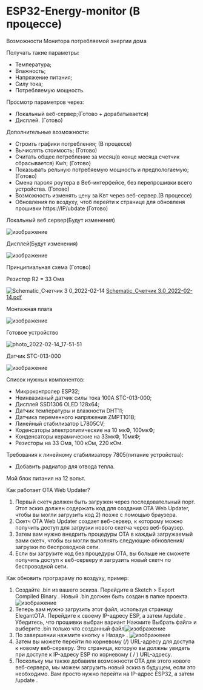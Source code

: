 # ESP32-Energy-monitor (В процессе)

Возможности Монитора потребляемой энергии дома

Получать такие параметры:

- Температура;
- Влажность;
- Напряжение питания;
- Силу тока;
- Потребляемую мощность.

Просмотр параметров через:

- Локальный веб-сервер;(Готово + дорабатывается) 
- Дисплей. (Готово)

Дополнительные возможности:

- Строить графики потребления; (В процессе)
- Вычислять стоимость; (Готово)
- Считать общее потребление за месяц(в конце месяца счетчик сбрасывается) Kwh; (Готово)
- Показывать рельную потребяемую мощность и предпологаемую; (Готово)
- Смена пароля роутера в Веб-интерфейсе, без перепрошивки всего устройства. (Готово) 
- Возможность изменять цену за Квт через веб-сервер.(В процессе)
- Обновления по воздуху, чтоб перейти к странице для обновленя прошивки https://IP/ubdate (Готово)


Локальный веб сервер(Будут изменения) 

![изображение](https://user-images.githubusercontent.com/94782611/161428152-373110ef-b650-4fb2-9165-710d90ba40ae.png)


Дисплей(Будут изменения) 

![изображение](https://user-images.githubusercontent.com/94782611/153896403-3878c9dc-cc06-4949-9f7b-9cdad9dd88a4.png)

Принципиальная схема (Готово)

Резистор R2 = 33 Ома

![Schematic_Счетчик 3 0_2022-02-14](https://user-images.githubusercontent.com/94782611/153902685-d3e00f8d-ae83-437c-b5f4-f543981a8c6a.png)
[Schematic_Счетчик 3.0_2022-02-14.pdf](https://github.com/SimonW0rk/ESP32-Energy-monitor/files/8062311/Schematic_.3.0_2022-02-14.pdf)

Монтажная плата

![изображение](https://user-images.githubusercontent.com/94782611/153896806-5a3d23cd-d76b-479e-b4a0-95079617ca6e.png)

Готовое устройство

![photo_2022-02-14_17-51-51](https://user-images.githubusercontent.com/94782611/153898464-1d66357b-c998-45cb-81a7-a27eed2979c6.jpg)

Датчик STC-013-000

![изображение](https://user-images.githubusercontent.com/94782611/153898662-b9f4f0f9-e09a-4cce-9f98-3da64be6bf8a.png)

Список нужных компонентов:

- Микроконтролер ESP32;
- Неинвазивный датчик силы тока 100А STC-013-000;
- Дисплей SSD1306 OLED 128x64;
- Датчик температуры и влажности DHT11;
- Датчика переменного напряжения ZMPT101B;
- Линейный стабилизатор L7805CV;
- Коденсаторы электролитические на 10 мкФ, 100мкФ;
- Конденсаторы керамические на 33мкФ, 10мкФ;
- Резисторы на 33 Ома, 100 кОм, 220 кОм.

Требования к линейному стабилизатору 7805(питание устройства):

- Добавить радиатор для отвода тепла.

Мой блок питания на 12 вольт.

Как работает OTA Web Updater?

1) Первый скетч должен быть загружен через последовательный порт. Этот эскиз должен содержать код для создания OTA Web Updater, чтобы вы могли загрузить код 2) позже с помощью браузера.
3) Скетч OTA Web Updater создает веб-сервер, к которому можно получить доступ для загрузки нового скетча через веб-браузер.
4) Затем вам нужно внедрить процедуры OTA в каждый загружаемый вами скетч, чтобы вы могли выполнять следующие обновления/загрузки по беспроводной сети.
5) Если вы загрузите код без процедуры OTA, вы больше не сможете получить доступ к веб-серверу и загрузить новый скетч по беспроводной сети. 

Как обновить програраму по воздуху, пример:

1) Создайте .bin из вашего эскиза. Перейдите в Sketch > Export Compiled Binary . Новый .bin должен быть создан в папке проекта.                              ![изображение](https://user-images.githubusercontent.com/94782611/161428625-7fcbd8d3-7dd4-4df1-8d31-cf563246a04b.png)
2) Теперь вам нужно загрузить этот файл, используя страницу ElegantOTA. Перейдите к своему IP-адресу ESP, а затем /update . Убедитесь, что прошивки выбран вариант Нажмите Выбрать файл» и выберите .bin только что созданный файл![изображение](https://user-images.githubusercontent.com/94782611/161428650-7b5dbf26-5864-4702-bc09-f1b34f799acd.png)
3)  По завершении нажмите кнопку « Назад» . 
![изображение](https://user-images.githubusercontent.com/94782611/161428671-21a90adb-d252-47db-a029-6e33c6498ce5.png)
4)  Затем вы можете перейти по корневому (/) URL-адресу для доступа к новому веб-серверу. Это страница, которую вы должны увидеть при доступе к IP-адресу ESP по корневому ( / ) URL-адресу.                                                                                                                          
5)  Поскольку мы также добавили возможности OTA для этого нового веб-сервера, мы можем загрузить новый эскиз в будущем, если это необходимо. Вам просто нужно перейти на IP-адрес ESP32, а затем /update . 
